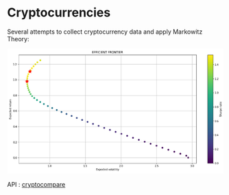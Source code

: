 # Cryptocurrencies

Several attempts to collect cryptocurrency data and apply Markowitz Theory:

![](https://github.com/HugoooPerrin/Cryptocurrencies/blob/master/image.png)

API : [cryptocompare](https://www.cryptocompare.com/)


